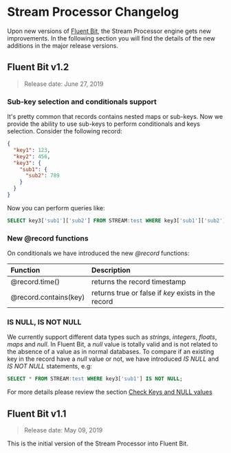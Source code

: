 # Stream Processor Changelog

Upon new versions of [Fluent Bit](https://fluentbit.io), the Stream Processor engine gets new improvements. In the following section you will find the details of the new additions in the major release versions.

## Fluent Bit v1.2

> Release date: June 27, 2019

### Sub-key selection and conditionals support

It's pretty common that records contains nested maps or sub-keys. Now we provide the ability to use sub-keys to perform conditionals and keys selection. Consider the following record:

```json
{
  "key1": 123,
  "key2": 456,
  "key3": {
    "sub1": {
      "sub2": 789
    }
  }
}
```

Now you can perform queries like:

```sql
SELECT key3['sub1']['sub2'] FROM STREAM:test WHERE key3['sub1']['sub2'] = 789;
```

### New @record functions

On conditionals we have introduced the new *@record* functions:

| Function              | Description                                         |
| :-------------------- | :-------------------------------------------------- |
| @record.time()        | returns the record timestamp                        |
| @record.contains(key) | returns true or false if *key* exists in the record |

### IS NULL, IS NOT NULL

We currently support different data types such as *strings*, *integers*, *floats*, *maps* and *null*. In Fluent Bit, a *null* value is totally valid and is not related to the absence of a value as in normal databases. To compare if an existing key in the record have a *null* value or not, we have introduced *IS NULL* and *IS NOT NULL* statements, e.g:

```sql
SELECT * FROM STREAM:test WHERE key3['sub1'] IS NOT NULL;
```

For more details please review the section [Check Keys and NULL values](../getting_started/is_null_is_not_null_record_contains)

## Fluent Bit v1.1

> Release date: May 09, 2019

This is the initial version of the Stream Processor into Fluent Bit.
